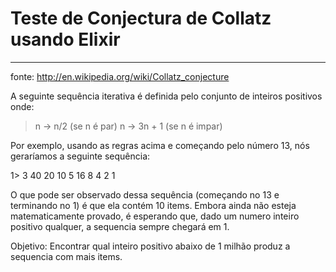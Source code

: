 # Teste de Conjectura de Collatz usando Elixir
----------------------

fonte: http://en.wikipedia.org/wiki/Collatz_conjecture

A seguinte sequência iterativa é definida pelo conjunto de inteiros positivos onde:

> n -> n/2 (se n é par)
> n -> 3n + 1 (se n é impar)

Por exemplo, usando as regras acima e começando pelo número 13, nós geraríamos a seguinte sequência:

1> 3 40 20 10 5 16 8 4 2 1

O que pode ser observado dessa sequência (começando no 13 e terminando no 1) é que ela contém 10 items. Embora ainda não esteja matematicamente provado, é esperando que, dado um numero inteiro positivo qualquer, a sequencia sempre chegará em 1.

Objetivo: Encontrar qual inteiro positivo abaixo de 1 milhão produz a sequencia com mais items.
